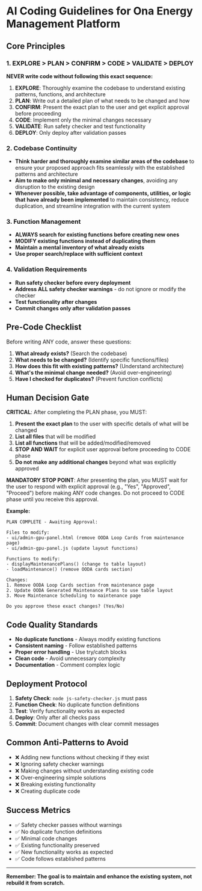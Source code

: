 # AI Coding Guidelines for Ona Energy Management Platform

## Core Principles

### 1. EXPLORE > PLAN > CONFIRM > CODE > VALIDATE > DEPLOY
**NEVER write code without following this exact sequence:**

1. **EXPLORE**: Thoroughly examine the codebase to understand existing patterns, functions, and architecture
2. **PLAN**: Write out a detailed plan of what needs to be changed and how
3. **CONFIRM**: Present the exact plan to the user and get explicit approval before proceeding
4. **CODE**: Implement only the minimal changes necessary
5. **VALIDATE**: Run safety checker and test functionality
6. **DEPLOY**: Only deploy after validation passes

### 2. Codebase Continuity
- **Think harder and thoroughly examine similar areas of the codebase** to ensure your proposed approach fits seamlessly with the established patterns and architecture
- **Aim to make only minimal and necessary changes**, avoiding any disruption to the existing design
- **Whenever possible, take advantage of components, utilities, or logic that have already been implemented** to maintain consistency, reduce duplication, and streamline integration with the current system

### 3. Function Management
- **ALWAYS search for existing functions before creating new ones**
- **MODIFY existing functions instead of duplicating them**
- **Maintain a mental inventory of what already exists**
- **Use proper search/replace with sufficient context**

### 4. Validation Requirements
- **Run safety checker before every deployment**
- **Address ALL safety checker warnings** - do not ignore or modify the checker
- **Test functionality after changes**
- **Commit changes only after validation passes**

## Pre-Code Checklist

Before writing ANY code, answer these questions:

1. **What already exists?** (Search the codebase)
2. **What needs to be changed?** (Identify specific functions/files)
3. **How does this fit with existing patterns?** (Understand architecture)
4. **What's the minimal change needed?** (Avoid over-engineering)
5. **Have I checked for duplicates?** (Prevent function conflicts)

## Human Decision Gate

**CRITICAL**: After completing the PLAN phase, you MUST:

1. **Present the exact plan** to the user with specific details of what will be changed
2. **List all files** that will be modified
3. **List all functions** that will be added/modified/removed
4. **STOP AND WAIT** for explicit user approval before proceeding to CODE phase
5. **Do not make any additional changes** beyond what was explicitly approved

**MANDATORY STOP POINT**: After presenting the plan, you MUST wait for the user to respond with explicit approval (e.g., "Yes", "Approved", "Proceed") before making ANY code changes. Do not proceed to CODE phase until you receive this approval.

**Example:**
```
PLAN COMPLETE - Awaiting Approval:

Files to modify:
- ui/admin-gpu-panel.html (remove OODA Loop Cards from maintenance page)
- ui/admin-gpu-panel.js (update layout functions)

Functions to modify:
- displayMaintenancePlans() (change to table layout)
- loadMaintenance() (remove OODA cards section)

Changes:
1. Remove OODA Loop Cards section from maintenance page
2. Update OODA Generated Maintenance Plans to use table layout
3. Move Maintenance Scheduling to maintenance page

Do you approve these exact changes? (Yes/No)
```

## Code Quality Standards

- **No duplicate functions** - Always modify existing functions
- **Consistent naming** - Follow established patterns
- **Proper error handling** - Use try/catch blocks
- **Clean code** - Avoid unnecessary complexity
- **Documentation** - Comment complex logic

## Deployment Protocol

1. **Safety Check**: `node js-safety-checker.js` must pass
2. **Function Check**: No duplicate function definitions
3. **Test**: Verify functionality works as expected
4. **Deploy**: Only after all checks pass
5. **Commit**: Document changes with clear commit messages

## Common Anti-Patterns to Avoid

- ❌ Adding new functions without checking if they exist
- ❌ Ignoring safety checker warnings
- ❌ Making changes without understanding existing code
- ❌ Over-engineering simple solutions
- ❌ Breaking existing functionality
- ❌ Creating duplicate code

## Success Metrics

- ✅ Safety checker passes without warnings
- ✅ No duplicate function definitions
- ✅ Minimal code changes
- ✅ Existing functionality preserved
- ✅ New functionality works as expected
- ✅ Code follows established patterns

---

**Remember: The goal is to maintain and enhance the existing system, not rebuild it from scratch.**